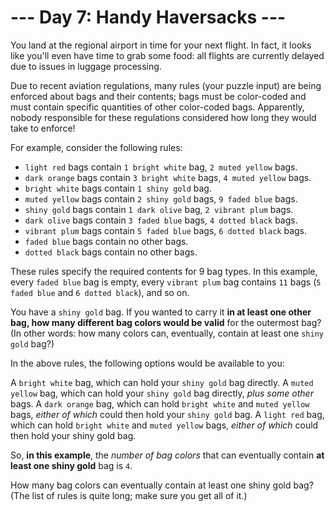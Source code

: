 # --- Day 7: Handy Haversacks ---
You land at the regional airport in time for your next flight. In fact, it looks like you'll even have time to grab some food: all flights are currently delayed due to issues in luggage processing.

Due to recent aviation regulations, many rules (your puzzle input) are being enforced about bags and their contents; bags must be color-coded and must contain specific quantities of other color-coded bags. Apparently, nobody responsible for these regulations considered how long they would take to enforce!

For example, consider the following rules:

- `light red` bags contain `1 bright white` bag, `2 muted yellow` bags.
- `dark orange` bags contain `3 bright white` bags, `4 muted yellow` bags.
- `bright white` bags contain `1 shiny gold` bag.
- `muted yellow` bags contain `2 shiny gold` bags, `9 faded blue` bags.
- `shiny gold` bags contain `1 dark olive` bag, `2 vibrant plum` bags.
- `dark olive` bags contain `3 faded blue` bags, `4 dotted black` bags.
- `vibrant plum` bags contain `5 faded blue` bags, `6 dotted black` bags.
- `faded blue` bags contain no other bags.
- `dotted black` bags contain no other bags.

These rules specify the required contents for 9 bag types. In this example, every `faded blue` bag is empty, every `vibrant plum` bag contains `11` bags (`5 faded blue` and `6 dotted black`), and so on.

You have a `shiny gold` bag.
If you wanted to carry it **in at least one other bag, how many different bag colors would be valid** for the outermost bag? (In other words: how many colors can, eventually, contain at least one `shiny gold` bag?)

In the above rules, the following options would be available to you:

A `bright white` bag, which can hold your `shiny gold` bag directly.
A `muted yellow` bag, which can hold your `shiny gold` bag directly, _plus some other_ bags.
A `dark orange` bag, which can hold `bright white` and `muted yellow` bags, _either of which_ could then hold your `shiny gold` bag.
A `light red` bag, which can hold `bright white` and `muted yellow` bags, _either of which_ could then hold your shiny gold bag.

So, **in this example**, the _number of bag colors_ that can eventually contain **at least one shiny gold** bag is `4`.

How many bag colors can eventually contain at least one shiny gold bag? (The list of rules is quite long; make sure you get all of it.)
